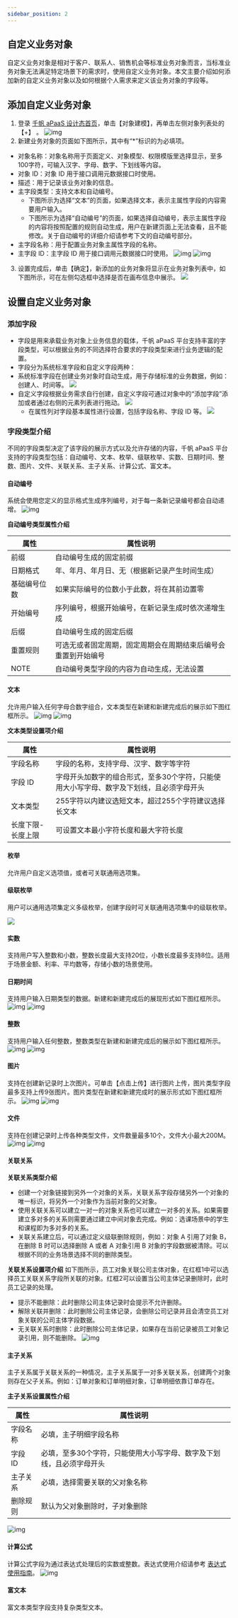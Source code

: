 ```yaml
---
sidebar_position: 2
---
```


## 自定义业务对象
自定义业务对象是相对于客户、联系人、销售机会等标准业务对象而言，当标准业务对象无法满足特定场景下的需求时，使用自定义业务对象。本文主要介绍如何添加新的自定义业务对象以及如何根据个人需求来定义该业务对象的字段等。

## 添加自定义业务对象
1. 登录 [ 千帆 aPaaS 设计态首页](https://apaas.cloud.tencent.com/sign/in)，单击【对象建模】，再单击左侧对象列表处的【+】 。
![img](https://main.qcloudimg.com/raw/15f6dce462bccedba616522021ee9603.png)
2. 新建业务对象的页面如下图所示，其中有“\*”标识的为必填项。
 - 对象名称：对象名称用于页面定义、对象模型、权限模版里选择显示，至多100字符，可输入汉字、字母、数字、下划线等内容。
 - 对象 ID：对象 ID 用于接口调用元数据接口时使用。
 - 描述：用于记录该业务对象的信息。
 - 主字段类型：支持文本和自动编号。
    - 下图所示为选择“文本”的页面，如果选择文本，表示主属性字段的内容需要用户输入。
    - 下图所示为选择“自动编号”的页面，如果选择自动编号，表示主属性字段的内容将按照配置的规则自动生成，用户在新建页面上无法查看，且不能修改。关于自动编号的详细介绍请参考下文的自动编号部分。
 - 主字段名称：用于配置业务对象主属性字段的名称。
 - 主字段 ID：主字段 ID 用于接口调用元数据接口时使用。
![img](https://main.qcloudimg.com/raw/fa3ebe14151c05915343ba785d88b9d8.png)
![img](https://main.qcloudimg.com/raw/cd2dde2d309cb024c5fa5e08713a12bf.png)
3. 设置完成后，单击【确定】，新添加的业务对象将显示在业务对象列表中，如下图所示，可在左侧勾选框中选择是否在画布信息中展示。
![](https://main.qcloudimg.com/raw/03780055cec59d2427f6187f7847b29f.png)

## 设置自定义业务对象
###  添加字段
- 字段是用来承载业务对象上业务信息的载体，千帆 aPaaS 平台支持丰富的字段类型，可以根据业务的不同选择符合要求的字段类型来进行业务逻辑的配置。
- 字段分为系统标准字段和自定义字段两种：
 - 系统标准字段在创建业务对象时自动生成，用于存储标准的业务数据，例如：创建人、时间等。
![](https://main.qcloudimg.com/raw/9b15eaa5ef20d397a32360d6aa6b3255.png)
 - 自定义字段根据业务需求自行创建，自定义字段可通过对象中的“添加字段”添加或者通过右侧的元素列表进行拖动。
![](https://main.qcloudimg.com/raw/b4131fc1bddb44f115c351f705adc7ad.png)
    - 在属性列对字段基本属性进行设置，包括字段名称、字段 ID 等。
![](https://main.qcloudimg.com/raw/d3d2a56be9b256569df7f97f1be8fdc1.png)

### 字段类型介绍
不同的字段类型决定了该字段的展示方式以及允许存储的内容，千帆 aPaaS 平台支持的字段类型包括：自动编号、文本、枚举、级联枚举、实数、日期时间、整数、图片、文件、关联关系、主子关系、计算公式、富文本。

#### 自动编号
系统会使用您定义的显示格式生成序列编号，对于每一条新记录编号都会自动递增。
![img](https://main.qcloudimg.com/raw/273ceb3102c7369b201b586b91ef5da6.png)

**自动编号类型属性介绍**

| 属性         | 属性说明                                                     |
| ------------ | ------------------------------------------------------------ |
| 前缀         | 自动编号生成的固定前缀                                       |
| 日期格式     | 年、年月、年月日、无（根据新记录产生时间生成）               |
| 基础编号位数 | 如果实际编号的位数小于此数，将在其前边置零                   |
| 开始编号     | 序列编号，根据开始编号，在新记录生成时依次递增生成         |
| 后缀         | 自动编号生成的固定后缀                                       |
| 重置规则     | 可选无或者固定周期，固定周期会在周期结束后编号会重置到开始编号 |
| NOTE         | 自动编号类型字段的内容为自动生成，无法设置                   |

#### 文本
允许用户输入任何字母合数字组合，文本类型在新建和新建完成后的展示如下图红框所示。  ![img](https://main.qcloudimg.com/raw/be90aa4907eab3778b31eaeae3d93f23.png)
 ![img](https://main.qcloudimg.com/raw/8dc12fc023694465e6afbdf8faea4b92.png)

**文本类型设置项介绍**

| 属性              | 属性说明                                                     |
| ----------------- | ------------------------------------------------------------ |
| 字段名称          | 字段的名称，支持字母、汉字、数字等字符                   |
| 字段 ID            | 字母开头加数字的组合形式，至多30个字符，只能使用大小写字母、数字及下划线，且必须字母开头 |
| 文本类型          | 255字符以内建议选短文本，超过255个字符建议选择长文本       |
| 长度下限-长度上限 | 可设置文本最小字符长度和最大字符长度                         |

#### 枚举
允许用户自定义选项值，或者可关联通用选项集。

#### 级联枚举
用户可以通用选项集定义多级枚举，创建字段时可关联通用选项集中的级联枚举。

 ![](https://main.qcloudimg.com/raw/5f87879508a0a661128a0fd95f44dea4.png)

#### 实数
支持用户写入整数和小数，整数长度最大支持20位，小数长度最多支持8位。适用于场景金额、利率、平均数等，存储小数的场景使用。

#### 日期时间
支持用户输入日期类型的数据。新建和新建完成后的展现形式如下图红框所示。
![img](https://main.qcloudimg.com/raw/8ff49811e035de0472e4a40aa478c3c3.png)
 ![img](https://main.qcloudimg.com/raw/30612249296a328445a73adbcc69159a.png)

#### 整数
支持用户输入任何整数，整数类型在新建和新建完成后的展示如下图红框所示。
![img](https://main.qcloudimg.com/raw/49125f8a03ca1562b0221673ec6552d6.png)
 ![img](https://main.qcloudimg.com/raw/edccd3a5f0cc208a8d7c8e3c56d83914.png)

#### 图片
支持在创建新记录时上次图片。可单击【点击上传】进行图片上传，图片类型字段最多支持上传9张图片。图片类型在新建和新建完成时的展示形式如下图红框所示。
![img](https://main.qcloudimg.com/raw/e3746015d0a397e37dd630212eed96fe.png)                         ![img](https://main.qcloudimg.com/raw/9116663d9aa1321ff6f88c3f551ac578.png)

#### 文件
支持在创建记录时上传各种类型文件，文件数量最多10个，文件大小最大200M。
![img](https://main.qcloudimg.com/raw/0d282de6ce9910fa556682b0052c4783.png)
 ![img](https://main.qcloudimg.com/raw/003b87a83ff5c39d2c88077a62984634.png)

#### 关联关系
**关联关系类型介绍**
- 创建一个对象链接到另外一个对象的关系，关联关系字段存储另外一个对象的唯一标识，将另外一个对象作为当前对象的父对象。
- 使用关联关系可以建立一对一的对象关系也可以建立一对多的关系。如果需要建立多对多的关系则需要通过建立中间对象去完成。例如：选课场景中的学生和课程即为多对多的关系。
- 关联关系建立后，可以通过定义级联删除规则，例如：对象 A 引用了对象 B，在删除 B 时可以选择删除 A 或者 A 对象引用 B 对象的字段数据被清除。可以根据不同的业务场景选择不同的删除类型。

**关联关系设置项介绍**
如下图所示，员工对象关联公司主体对象，在红框1中可以选择员工关联关系字段所关联的对象。红框2可以设置当公司主体记录删除时，此时员工记录的处理。
 -  提示不能删除：此时删除公司主体记录时会提示不允许删除。
 - 解除关联并删除：此时删除公司主体记录，会删除公司记录并且会清空员工对象关联的公司主体字段数据。
 - 无关联关系时删除：此时删除公司主体记录，如果存在当前记录被员工对象记录引用，则不能删除。     ![img](https://main.qcloudimg.com/raw/aa36cdb204e5b37b1a1201ccc0ecba05.png)

#### 主子关系
主子关系属于关联关系的一种情况，主子关系属于一对多关联关系，创建两个对象则存在父子关系。例如：订单对象和订单明细对象，订单明细依靠订单存在。

**主子关系设置属性介绍**

| 属性     | 属性说明                                                     |
| -------- | ------------------------------------------------------------ |
| 字段名称 | 必填，主子明细字段名称                                       |
| 字段 ID   | 必填，至多30个字符，只能使用大小写字母、数字及下划线，且必须字母开头|
| 主子关系|必填，选择需要关联的父对象名称 |
| 删除规则 | 默认为父对象删除时，子对象删除                                 |

![img](https://main.qcloudimg.com/raw/e09321e8a1129bfb359245bc87409361.png)

#### 计算公式
计算公式字段为通过表达式处理后的实数或整数。表达式使用介绍请参考 [表达式使用指南](https://docs.qq.com/doc/DTW5PZ2puUlhVVUtl)。
![img](https://main.qcloudimg.com/raw/c20424c057429fab3ef46e2e41e8cd32.png)

####  富文本
富文本类型字段支持复杂类型文本。

